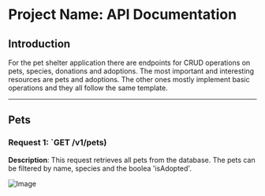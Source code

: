 # Project Name: API Documentation

## Introduction

For the pet shelter application there are endpoints for CRUD operations on pets, species, donations and adoptions. The most important and interesting resources are pets and adoptions. The other ones mostly implement basic operations and they all follow the same template.

---

## Pets

### Request 1: `GET /v1/pets)
**Description**: This request retrieves all pets from the database. The pets can be filtered by name, species and the boolea 'isAdopted'. 

![Image](https://github.com/user-attachments/assets/1349c752-5654-4727-ae80-300fbf7b3b39)  


